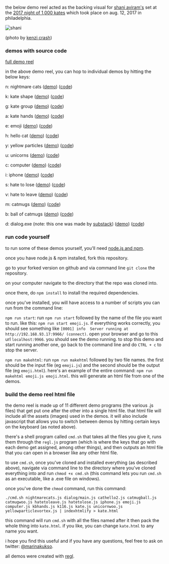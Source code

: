 the below demo reel acted as the backing visual for [shani
aviram's](http://shaniaviram.net/) set at the [2017 night of 1,000
kates](https://www.facebook.com/1000kates) which took place 
on aug. 12, 2017 in philadelphia.

![shani](https://kitties.neocities.org/2017-08-12-01-sm.jpg)

(photo by [kenzi crash](http://kenzicrash.com))


### demos with source code


[full demo reel](https://kitties.neocities.org/kate.html)

in the above demo reel, you can hop to individual demos by hitting the below
keys:

n: nightmare cats ([demo](https://kitties.neocities.org/nightmarecats.html))
([code](https://github.com/mk30/regl-demo-reel/blob/master/nightmarecats.js))

k: kate shape ([demo](https://kitties.neocities.org/deepergeometry.html))
([code](https://github.com/mk30/regl-demo-reel/blob/master/kate.js))

g: kate group ([demo](https://kitties.neocities.org/k116.html))
([code](https://github.com/mk30/regl-demo-reel/blob/master/k116.js))

a: kate hands ([demo](https://kitties.neocities.org/kbhands.html))
([code](https://github.com/mk30/regl-demo-reel/blob/master/kbhands.js))

e: emoji ([demo](https://kitties.neocities.org/emoji.html))
([code](https://github.com/mk30/regl-demo-reel/blob/master/emoji.js))

h: hello cat ([demo](https://kitties.neocities.org/cathello2.html))
([code](https://github.com/mk30/regl-demo-reel/blob/master/cathello2.js))

y: yellow particles
([demo](https://kitties.neocities.org/yellowparticlevortex.html))
([code](https://github.com/mk30/regl-demo-reel/blob/master/yellowparticlevortex.js))

u: unicorns ([demo](https://kitties.neocities.org/unicornwoo.html))
([code](https://github.com/mk30/regl-demo-reel/blob/master/unicornwoo.js))

c: computer ([demo](https://kitties.neocities.org/computer.html))
([code](https://github.com/mk30/regl-demo-reel/blob/master/computer.js))

i: iphone ([demo](https://kitties.neocities.org/iphone.html))
([code](https://github.com/mk30/regl-demo-reel/blob/master/iphone.js))

s: hate to lose ([demo](https://kitties.neocities.org/hatetolose.html))
([code](https://github.com/mk30/regl-demo-reel/blob/master/hatetolose.js))

v: hate to leave ([demo](https://kitties.neocities.org/hatetoleave.html))
([code](https://github.com/mk30/regl-demo-reel/blob/master/hatetoleave.js))

m: catmugs ([demo](https://kitties.neocities.org/catmugwoo.html))
([code](https://github.com/mk30/regl-demo-reel/blob/master/catmugwoo.js))

b: ball of catmugs ([demo](https://kitties.neocities.org/catmugball.html))
([code](https://github.com/mk30/regl-demo-reel/blob/master/catmugball.js))

d: dialog.exe (note: this one was made by [substack](https://twitter.com/substack))
([demo](https://substack.neocities.org/dialog.exe/))
([code](https://github.com/substack/glart/tree/master/dialog.exe))


### run code yourself

to run some of these demos yourself, you'll need [node.js and
npm](https://nodejs.org/en/download/).

once you have node.js & npm installed, fork this repository.

go to your forked version on github and via command line `git clone` the repository.

on your computer navigate to the directory that the repo was cloned into.

once there, do `npm install` to install the required dependencies.

once you've installed, you will have access to a number of scripts you can run
from the command line:

`npm run start`: run `npm run start` followed by the name of the file you want
to run. like this: `npm run start emoji.js`. if everything works correctly, you
should see something like `[0001] info  Server running at
http://192.168.93.17:9966/ (connect)`. open your browser and go to this url
`localhost:9966`. you should see the demo running. to stop this demo and start
running another one, go back to the command line and do `CTRL + c` to stop the
server. 

`npm run makehtml`: run `npm run makehtml` followed by two file names. the first
should be the input file (eg `emoji.js`) and the second should be the output
file (eg `emoji.html`). here's an example of the entire command: `npm run
makehtml emoji.js emoji.html`. this will generate an html file from one of the
demos.  

### build the demo reel html file

the demo reel is made up of 11 different demo programs (the various .js files)
that get put one after the other into a single html file. that html file will
include all the assets (images) used in the demos. it will also include
javascript that allows you to switch between demos by hitting certain keys on
the keyboard (as noted above).

there's a shell program called `cmd.sh` that takes all the files you give it,
runs them through the `regl.js` program (which is where the keys that go with
each demo get assigned, among other things), and then outputs an html file that
you can open in a browser like any other html file.

to use `cmd.sh`, once you've cloned and installed everything (as described
above), navigate via command line to the directory where you've cloned everything into and run `chmod
+x cmd.sh` (this command lets you run `cmd.sh` as an executable, like a .exe
file on windows).

once you've done the `chmod` command, run this command:

`./cmd.sh nightmarecats.js dialog/main.js cathello2.js catmugball.js catmugwoo.js hatetoleave.js hatetolose.js iphone.js emoji.js computer.js kbhands.js k116.js kate.js unicornwoo.js yellowparticlevortex.js | indexhtmlify > kate.html`

this command will run `cmd.sh` with all the files named after it then pack the
whole thing into `kate.html`. if you like, you can change `kate.html` to any name you want.



i hope you find this useful and if you have any questions, feel free to ask on
twitter: [@marinakukso](https://twitter.com/marinakukso).

all demos were created with [regl](http://regl.party).
